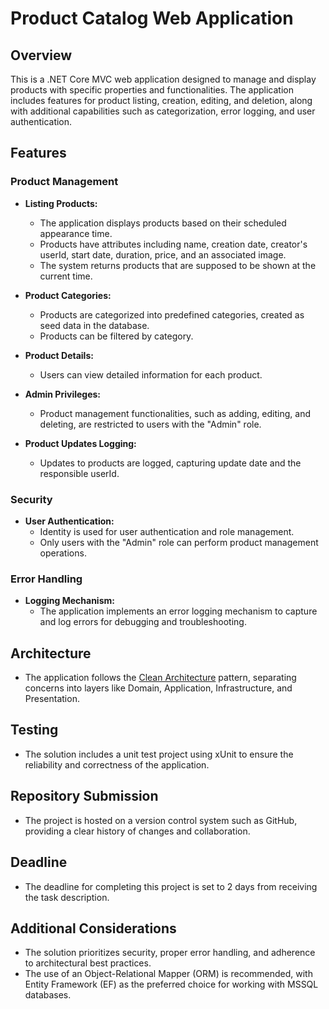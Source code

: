# Product Catalog Web Application

## Overview
This is a .NET Core MVC web application designed to manage and display products with specific properties and functionalities. The application includes features for product listing, creation, editing, and deletion, along with additional capabilities such as categorization, error logging, and user authentication.

## Features

### Product Management
- **Listing Products:**
  - The application displays products based on their scheduled appearance time.
  - Products have attributes including name, creation date, creator's userId, start date, duration, price, and an associated image.
  - The system returns products that are supposed to be shown at the current time.

- **Product Categories:**
  - Products are categorized into predefined categories, created as seed data in the database.
  - Products can be filtered by category.

- **Product Details:**
  - Users can view detailed information for each product.

- **Admin Privileges:**
  - Product management functionalities, such as adding, editing, and deleting, are restricted to users with the "Admin" role.

- **Product Updates Logging:**
  - Updates to products are logged, capturing update date and the responsible userId.

### Security
- **User Authentication:**
  - Identity is used for user authentication and role management.
  - Only users with the "Admin" role can perform product management operations.

### Error Handling
- **Logging Mechanism:**
  - The application implements an error logging mechanism to capture and log errors for debugging and troubleshooting.

## Architecture
- The application follows the [Clean Architecture](https://blog.cleancoder.com/uncle-bob/2012/08/13/the-clean-architecture.html) pattern, separating concerns into layers like Domain, Application, Infrastructure, and Presentation.

## Testing
- The solution includes a unit test project using xUnit to ensure the reliability and correctness of the application.

## Repository Submission
- The project is hosted on a version control system such as GitHub, providing a clear history of changes and collaboration.

## Deadline
- The deadline for completing this project is set to 2 days from receiving the task description.

## Additional Considerations
- The solution prioritizes security, proper error handling, and adherence to architectural best practices.
- The use of an Object-Relational Mapper (ORM) is recommended, with Entity Framework (EF) as the preferred choice for working with MSSQL databases.
